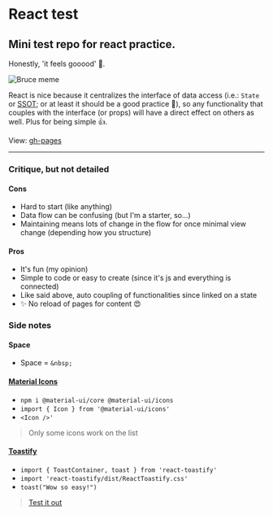 # React test

## Mini test repo for react practice.

Honestly, 'it feels gooood' 🤩.

![Bruce meme](https://i.pinimg.com/originals/b1/ed/80/b1ed80033a3060a68fbdc5573b6f6df2.jpg)

React is nice because it centralizes the interface of data access (i.e.: `State` or [SSOT](https://en.wikipedia.org/wiki/Single_source_of_truth); or at least it should be a good practice 🤷), so any functionality that couples with the interface (or props) will have a direct effect on others as well. Plus for being simple 👍.

View: [gh-pages](https://denyspacheco.github.io/react-test/)

---

### Critique, but not detailed

#### Cons

- Hard to start (like anything)
- Data flow can be confusing (but I'm a starter, so...)
- Maintaining means lots of change in the flow for once minimal view change (depending how you structure)

#### Pros

- It's fun (my opinion)
- Simple to code or easy to create (since it's js and everything is connected)
- Like said above, auto coupling of functionalities since linked on a state
- ✨ No reload of pages for content 😍

### Side notes

#### Space

- Space = `&nbsp;`

#### [Material Icons](https://mui.com/components/material-icons/)

- `npm i @material-ui/core @material-ui/icons`
- `import { Icon } from '@material-ui/icons'`
- `<Icon />'`

> Only some icons work on the list

#### [Toastify](https://www.google.com/search?channel=fs&q=toastify)

- `import { ToastContainer, toast } from 'react-toastify'`
- `import 'react-toastify/dist/ReactToastify.css'`
- `toast("Wow so easy!")`

> [Test it out](https://fkhadra.github.io/react-toastify/introduction/)